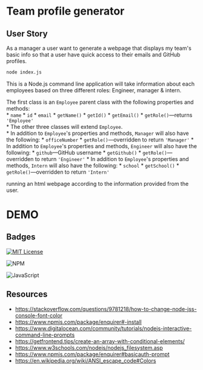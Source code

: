 
# Team profile generator

## User Story

As a manager a user want to generate a webpage that displays my team's basic info so that a user have quick access to their emails and GitHub profiles.

```bash
node index.js
```

This is a Node.js command line application will take information about each employees based on three different roles: 
Engineer, manager & intern.

 The first class is an `Employee` parent class with the following properties and methods:       
      * `name`
      * `id`
      * `email`
      * `getName()`
      * `getId()`
      * `getEmail()`
      * `getRole()`&mdash;returns `'Employee'`     
    * The other three classes will extend `Employee`.      
    * In addition to `Employee`'s properties and methods, `Manager` will also have the following:
      * `officeNumber`
      * `getRole()`&mdash;overridden to return `'Manager'`
    * In addition to `Employee`'s properties and methods, `Engineer` will also have the following:
      * `github`&mdash;GitHub username
      * `getGithub()`
      * `getRole()`&mdash;overridden to return `'Engineer'`
    * In addition to `Employee`'s properties and methods, `Intern` will also have the following:
      * `school`
      * `getSchool()`
      * `getRole()`&mdash;overridden to return `'Intern'`


running an html webpage according to the information provided from the user.

# DEMO



## Badges


[![MIT License](https://img.shields.io/badge/License-MIT-green.svg)](https://choosealicense.com/licenses/mit/)

![NPM](https://img.shields.io/badge/NPM-%23CB3837.svg?style=for-the-badge&logo=npm&logoColor=white)

![JavaScript](https://img.shields.io/badge/javascript-%23323330.svg?style=for-the-badge&logo=javascript&logoColor=%23F7DF1E)


## Resources

- https://stackoverflow.com/questions/9781218/how-to-change-node-jss-console-font-color
- https://www.npmjs.com/package/enquirer#-install
- https://www.digitalocean.com/community/tutorials/nodejs-interactive-command-line-prompts
- https://getfrontend.tips/create-an-array-with-conditional-elements/
- https://www.w3schools.com/nodejs/nodejs_filesystem.asp
- https://www.npmjs.com/package/enquirer#basicauth-prompt
- https://en.wikipedia.org/wiki/ANSI_escape_code#Colors